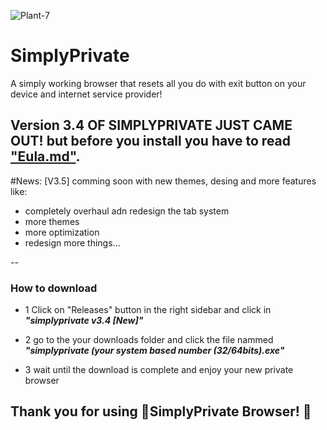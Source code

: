 ![Plant-7](https://github.com/NotYarazi/SimplyPrivate/assets/124608386/4fbb53de-3b48-45f9-a01a-98f01aeafee8)  
# SimplyPrivate
A simply working browser that resets all you do with exit button on your device and internet service provider!
## Version 3.4 OF SIMPLYPRIVATE JUST CAME OUT! but before you install you have to read ["Eula.md"](https://github.com/NotYarazi/SimplyPrivate/blob/all/EULA.md).


#News:
[V3.5] comming soon with new themes, desing and more features like:
- completely overhaul adn redesign the tab system
- more themes
- more optimization
- redesign more things...

--
### How to download
- 1 Click on "Releases" button in the right sidebar and click in ***"simplyprivate v3.4 [New]"***

- 2 go to the your downloads folder and click the file nammed ***"simplyprivate (your system based number (32/64bits).exe"***

- 3 wait until the download is complete and enjoy your new private browser

**Thank you for using 💚SimplyPrivate Browser! 💚**
--

